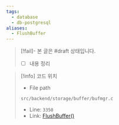 ```yaml
---
tags:
  - database
  - db-postgresql
aliases:
  - FlushBuffer
---
```

> [!fail]- 본 글은 #draft 상태입니다.
> - [ ] 내용 정리

> [!info] 코드 위치
> - File path
> ```
> src/backend/storage/buffer/bufmgr.c
> ```
> - Line: `3350`
> - Link: [FlushBuffer()](https://github.com/postgres/postgres/blob/REL_16_4/src/backend/storage/buffer/bufmgr.c#L3330-L3478)